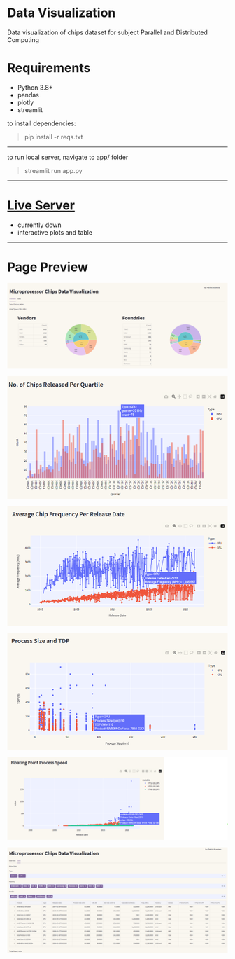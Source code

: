 # Data Visualization
Data visualization of chips dataset for subject Parallel and Distributed Computing

# Requirements
- Python 3.8+
- pandas
- plotly
- streamlit

to install dependencies:
>pip install -r reqs.txt

---
to run local server, navigate to app/ folder
>streamlit run app.py

---

# [Live Server](http://13.214.34.91:5000/)
- currently down
- interactive plots and table

---

# Page Preview
![](https://github.com/Styyyx/pd-chips-data-visualization/blob/main/pics/pic1.png?raw=true)

![](https://github.com/Styyyx/pd-chips-data-visualization/blob/main/pics/pic2.1.png?raw=true)

![](https://github.com/Styyyx/pd-chips-data-visualization/blob/main/pics/pic2.2.png?raw=true)

![](https://github.com/Styyyx/pd-chips-data-visualization/blob/main/pics/pic3.1.png?raw=true)

![](https://github.com/Styyyx/pd-chips-data-visualization/blob/main/pics/pic3.2.png?raw=true)

![](https://github.com/Styyyx/pd-chips-data-visualization/blob/main/pics/pic4.png?raw=true)

